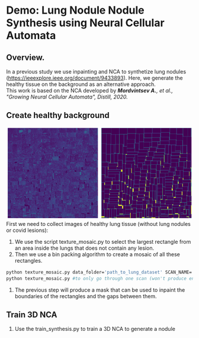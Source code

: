 # Demo: Lung Nodule Nodule Synthesis using Neural Cellular Automata

## Overview.
In a previous study we use inpainting and NCA to synthetize lung nodules (https://ieeexplore.ieee.org/document/9433893). Here, we generate the healthy tissue on the background as an alternative approach.   
This work is based on the NCA developed by _**Mordvintsev A.**, et al., "Growing Neural Cellular Automata", Distill, 2020._

## Create healthy background
![texture_and_mask_lung](/github_images/texture_and_mask_lung.png?raw=true) 
First we need to collect images of healthy lung tissue (without lung nodules or covid lesions):   
1. We use the script texture_mosaic.py to select the largest rectangle from an area inside the lungs that does not contain any lesion.   
1. Then we use a bin packing algorithm to create a mosaic of all these  rectangles.   
```bash
python texture_mosaic.py data_folder='path_to_lung_dataset' SCAN_NAME='all' n_scans=60 # to go through a dataset   
python texture_mosaic.py #to only go through one scan (won't produce enough rectangles)
```
1. The previous step will produce a mask that can be used to inpaint the boundaries of the rectangles and the gaps between them.   

## Train 3D NCA
1. Use the train_synthesis.py to train a 3D NCA to generate a nodule 